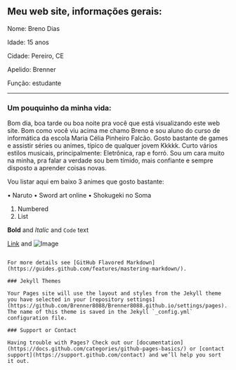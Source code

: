 ## Meu web site, informações gerais:
Nome: Breno Dias

Idade: 15 anos

Cidade: Pereiro, CE

Apelido: Brenner

Função: estudante
_____________________________________________________________________________________________________________________________________________________________________________________________________________________________________________________________________________________________________

### Um pouquinho da minha vida:

Bom dia, boa tarde ou boa noite pra você que está visualizando este web site. 
Bom como você viu acima me chamo Breno e sou aluno do curso de informática da escola Maria Célia Pinheiro Falcão.
Gosto bastante de games e assistir séries ou animes, típico de qualquer jovem Kkkkk. Curto vários estilos musicais, principalmente: Eletrônica, rap e forró. 
Sou um cara muito na minha, pra falar a verdade sou bem tímido, mais confiante e sempre disposto a aprender coisas novas.

Vou listar aqui em baixo 3 animes que gosto bastante:

 • Naruto
 • Sword art online
 • Shokugeki no Soma

1. Numbered
2. List

**Bold** and _Italic_ and `Code` text

[Link](url) and ![Image](src)
```

For more details see [GitHub Flavored Markdown](https://guides.github.com/features/mastering-markdown/).

### Jekyll Themes

Your Pages site will use the layout and styles from the Jekyll theme you have selected in your [repository settings](https://github.com/Brenner8088/Brenner8088.github.io/settings/pages). The name of this theme is saved in the Jekyll `_config.yml` configuration file.

### Support or Contact

Having trouble with Pages? Check out our [documentation](https://docs.github.com/categories/github-pages-basics/) or [contact support](https://support.github.com/contact) and we’ll help you sort it out.
